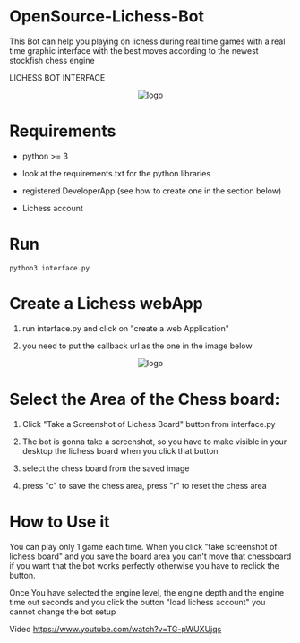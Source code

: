 # OpenSource-Lichess-Bot

This Bot can help you playing on lichess during real time games with a real time graphic interface with the best moves
according to the newest stockfish chess engine

LICHESS BOT INTERFACE
 <p align="center">
  <img src="https://i.ibb.co/DV5GX1L/lichessbot-interface.png" alt="logo">
</p>

# Requirements

- python >= 3

- look at the requirements.txt for the python libraries

- registered DeveloperApp (see how to create one in the section below)

- Lichess account

# Run

```
python3 interface.py
```

# Create a Lichess webApp

1) run interface.py and click on "create a web Application"

2) you need to put the callback url as the one in the image below

 <p align="center">
  <img src="https://i.ibb.co/tKrTCfw/Annotazione-2019-09-10-113314.png" alt="logo">
</p>

# Select the Area of the Chess board:

1) Click "Take a Screenshot of Lichess Board" button from interface.py

2) The bot is gonna take a screenshot, so you have to  make visible in your desktop the lichess board when you click that button

3) select the chess board from the saved image

4) press "c" to save the chess area, press "r" to reset the chess area

# How to Use it

You can play only 1 game each time.
When you click "take screenshot of lichess board" and you save the board area
you can't move that chessboard if you want that the bot works perfectly
otherwise you have to reclick the button.

Once You have selected the engine level, the engine depth and the engine time out seconds and you click the button "load lichess account" you cannot change
the bot setup

Video https://www.youtube.com/watch?v=TG-pWUXUjqs
